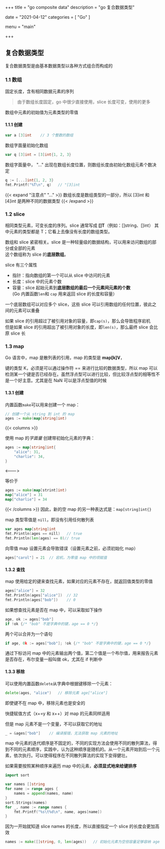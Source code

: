+++
title = "go composite data"
description = "go 复合数据类型"

date = "2021-04-12"
categories = [
"Go"
]

menu = "main"

+++

## 复合数据类型

复合数据类型是由基本数据类型以各种方式组合而构成的

<!--more-->

### 1.1 数组

固定长度，含有相同数据元素的序列

> 由于数组长度固定，go 中很少直接使用，slice 长度可变，使用的更多

数组中元素的初始值为元素类型的零值

#### 1.1.1 创建

```go
var a [3]int    // 3 个整数的数组
```

数组字面量初始化数组

```go
var q [3]int = [3]int{1, 2, 3}
```

数组字面量中， "..." 出现在数组长度位置，则数组长度由初始化数组元素个数决定

```go
q := [...]int{1, 2, 3}
fmt.Printf("%T\n", q)   // "[3]int
```

{{< expand "注意点" "..." >}}
数组长度是数组类型的一部分，所以 [3]int 和 [4]int 是两种不同的数据类型
{{< /expand >}}

### 1.2 slice

相同类型元素，可变长度的序列。slice 通常写成 **[]T**（例如：[]string、[]int）  其中元素的类型都是 T；它看上去像没有长度的数组类型。

数组和 slice 紧密相关。slice 是一种轻量级的数据结构，可以用来访问数组的部分或全部的元素  
这个数组称为 slice 的**底层数组**。

slice 有三个属性

- 指针：指向数组的第一个可以从 slice 中访问的元素
- 长度：slice 中的元素个数
- 容量：slice 起始元素到**底层数组的最后一个元素间元素的个数**  
(Go 内置函数`len`和 `cap` 用来返回 slice 的长度和容量）

一个底层数组可以对应多个 slice，这些 slice 可以引用数组的任何位置，彼此之间的元素可以重叠

如果 slice 的引用超过了被引用对象的容量，即`cap(s)`，那么会导致程序宕机  
但是如果 slice 的引用超出了被引用对象的长度，即`len(s)`，那么最终 slice 会比原 slice 长

### 1.3 map

Go 语言中，map 是散列表的引用，map 的类型是 **map[k]V**，

键的类型 K，必须是可以通过操作符 == 来进行比较的数据类型，所以 map 可以检测某一个键是否已经存在。虽然浮点型可以进行比较，但比较浮点型的相等性不是一个好主意。尤其是在 NaN 可以是浮点型值的时候

#### 1.3.1 创建

内置函数`make`可以用来创建一个 map：

```go
// 创建一个从 string 到 int 的 map
ages := make(map[string]int)	
```
{{< columns >}}

使用 map 的*字面量* 创建带初始化元素的字典：

```go
ages := map[string]int{
    "alice": 31,
    "charlie": 34,
}
```
<--->

等价于

```go
ages := make(map[strint]int)
map["alice"] = 31
map["charlie"] = 34
```
{{< /columns >}}
因此，新的空 map 的另一种表达式是：`map[string]int{}`

map 类型零值是 `nill`，即没有引用任何散列表

```go
var ages map[string]int
fmt.Println(ages == nill)	// true
fmt.Println(len(ages) == 0)// true
```

向零值 map 设置元素会导致错误（设置元素之前，必须初始化 map）

```go
ages["carol"] = 21	// 宕机，为零值 map 中的项赋值
```
#### 1.3.2 查找

map 使用给定的键来查找元素，如果对应的元素不存在，就返回值类型的零值

```go
ages["alice"] = 32
fmt.Println(ages["alice"])	// 32
fmt.Println(ages["bob"])	// 0
```

如果想查找元素是否在 map 中，可以采取如下操作

```go
age, ok := ages["bob"]
if !ok {/* "bob" 不是字典中的键，age == 0 */}
```

两个可以合并为一个语句

```go
if age, 0k := ages["bob"]; !ok {/* "bob" 不是字典中的键，age == 0 */}
```

通过下标访问 map 中的元素输出两个值，第二个值是一个布尔值，用来报告元素是否存在，布尔变量一般叫做 ok，尤其在 if 判断中

#### 1.3.3 移除

可以使用内置函数`delete`从字典中根据键移除一个元素：

```go
delete(ages, "alice")	// 移除元素 age["alice"]
```

即使键不在 map 中，移除元素也是安全的

快捷赋值方式（x+=y 和 x++）对 map 的元素同样适用

但是 map 元素不是一个变量，不可以获取它的地址

```go
_ = &ages["bob"]	// 编译报错，无法获取 map 元素的地址
```

map 中元素的迭代顺序是不固定的，不同的实现方法会使用不同的散列算法，得到不同的元素顺序，实践中，认为这种顺序是随机的。从一个元素开始到后一个元素，依次执行。可以使得程序在不同散列算法的实现下变得健壮。

如果需要按照某种顺序来遍历 map 中的元素，**必须显式地来给键排序**

```go
import sort

var names []string
for name := range ages {
    names = append(names, name)
}
sort.Strings(names)
for _, name := range names {
    fmt.Printf("%s\t%d\n", name, ages[name])
}
```

因为一开始就知道 slice names 的长度，所以直接指定一个 slice 的长度会更加高效

```go
names := make([]string, 0, len(ages))	// 初始化元素为空但容量足够容纳 ages map 中所有键的 slice
```



